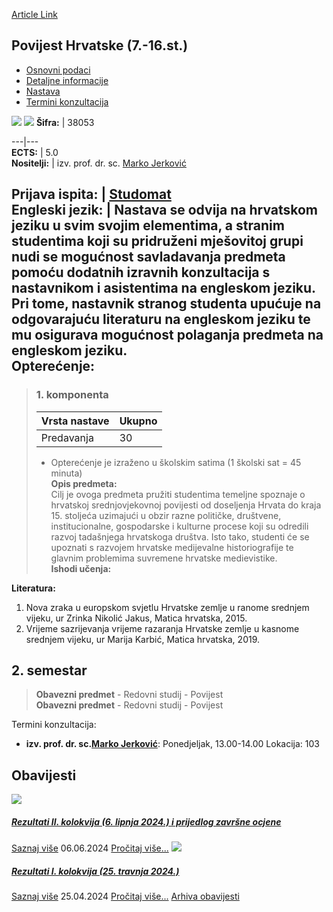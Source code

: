 [Article Link](https://www.fhs.hr/predmet/ph7)

## Povijest Hrvatske (7.-16.st.)
  * [Osnovni podaci](https://www.fhs.hr/predmet/ph7#v1id-523796_887793_1_0 "Osnovni podaci")
  * [Detaljne informacije](https://www.fhs.hr/predmet/ph7#v1id-523796_887793_1_1 "Detaljne informacije")
  * [Nastava](https://www.fhs.hr/predmet/ph7#v1id-523796_887793_1_2 "Nastava")
  * [Termini konzultacija](https://www.fhs.hr/predmet/ph7#v1id-523796_887793_1_3 "Termini konzultacija")


[![](https://www.fhs.hr/img/flags/gif/hr.gif)](https://www.fhs.hr/predmet/ph7) [![](https://www.fhs.hr/img/flags/gif/gb.gif)](https://www.fhs.hr/en/course/ch7c)
**Šifra:** |  38053  
  
---|---  
**ECTS:** |  5.0   
**Nositelji:** |  izv. prof. dr. sc. [Marko Jerković](https://www.fhs.hr/djelatnik/marko.jerkovic)   
  
**Prijava ispita:** |  [Studomat](http://www.isvu.hr/studomat)  
**Engleski jezik:** |  Nastava se odvija na hrvatskom jeziku u svim svojim elementima, a stranim studentima koji su pridruženi mješovitoj grupi nudi se mogućnost savladavanja predmeta pomoću dodatnih izravnih konzultacija s nastavnikom i asistentima na engleskom jeziku. Pri tome, nastavnik stranog studenta upućuje na odgovarajuću literaturu na engleskom jeziku te mu osigurava mogućnost polaganja predmeta na engleskom jeziku.   
**Opterećenje:**  
---  
> ### 1. komponenta
> | Vrsta nastave | Ukupno  
> ---|---  
> Predavanja | 30  
> * Opterećenje je izraženo u školskim satima (1 školski sat = 45 minuta)   
**Opis predmeta:**  
> Cilj je ovoga predmeta pružiti studentima temeljne spoznaje o hrvatskoj srednjovjekovnoj povijesti od doseljenja Hrvata do kraja 15. stoljeća uzimajući u obzir razne političke, društvene, institucionalne, gospodarske i kulturne procese koji su odredili razvoj tadašnjega hrvatskoga društva. Isto tako, studenti će se upoznati s razvojem hrvatske medijevalne historiografije te glavnim problemima suvremene hrvatske medievistike.  
**Ishodi učenja:**  

  
**Literatura:**  
  1. Nova zraka u europskom svjetlu Hrvatske zemlje u ranome srednjem vijeku, ur Zrinka Nikolić Jakus, Matica hrvatska, 2015. 
  2. Vrijeme sazrijevanja vrijeme razaranja Hrvatske zemlje u kasnome srednjem vijeku, ur Marija Karbić, Matica hrvatska, 2019. 

  
**2. semestar**  
---  
> **Obavezni predmet** - Redovni studij - Povijest  
>  **Obavezni predmet** - Redovni studij - Povijest  
>   
Termini konzultacija: 
  * **izv. prof. dr. sc.[Marko Jerković](https://www.fhs.hr/djelatnik/marko.jerkovic)**: 
Ponedjeljak, 13.00-14.00
Lokacija: 103 


## Obavijesti
[ ![](https://www.fhs.hr/_pub/themes_static/hrstud2024/default/img/default_news.jpg) ](https://www.fhs.hr/predmet/ph7?@=21n5p#news_79604)
#####  [Rezultati II. kolokvija (6. lipnja 2024.) i prijedlog završne ocjene](https://www.fhs.hr/predmet/ph7?@=21n5p#news_79604)
[Saznaj više](https://www.fhs.hr/predmet/ph7?@=21n5p#news_79604)
06.06.2024
[Pročitaj više...](https://www.fhs.hr/predmet/ph7?@=21n5p#news_79604 "Pročitaj obavijest: Rezultati II. kolokvija \(6. lipnja 2024.\) i prijedlog završne ocjene")
[ ![](https://www.fhs.hr/_pub/themes_static/hrstud2024/default/img/default_news.jpg) ](https://www.fhs.hr/predmet/ph7?@=21mv5#news_79604)
#####  [Rezultati I. kolokvija (25. travnja 2024.)](https://www.fhs.hr/predmet/ph7?@=21mv5#news_79604)
[Saznaj više](https://www.fhs.hr/predmet/ph7?@=21mv5#news_79604)
25.04.2024
[Pročitaj više...](https://www.fhs.hr/predmet/ph7?@=21mv5#news_79604 "Pročitaj obavijest: Rezultati I. kolokvija \(25. travnja 2024.\)")
[Arhiva obavijesti](https://www.fhs.hr/predmet/ph7?@=20p6v#news_79604 "Arhiva obavijesti")
